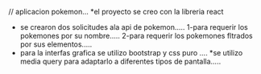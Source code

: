 // aplicacion pokemon...
*el proyecto se creo con la libreria react 
* se crearon dos solicitudes ala api de pokemon.....
1-para requerir los pokemones por su nombre.....
2-para requerir los pokemones fltrados por sus elementos.....
* para la interfas grafica se utilizo bootstrap y css puro ....
*se utilizo media query para adaptarlo a diferentes tipos de pantalla.....
